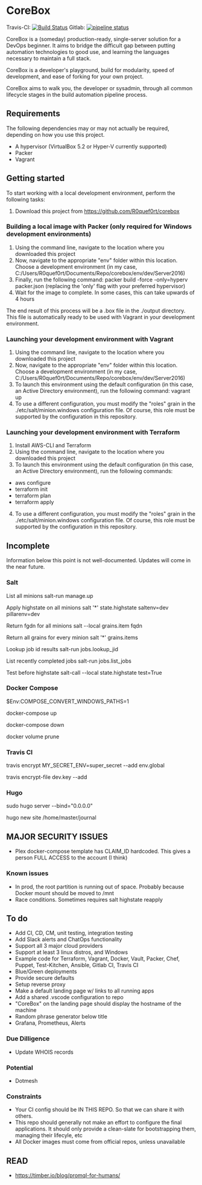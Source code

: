 # CoreBox

Travis-CI: [![Build Status](https://travis-ci.org/R0quef0rt/corebox.svg?branch=master)](https://travis-ci.org/R0quef0rt/corebox)
Gitlab: [![pipeline status](https://gitlab.com/roquefort/corebox/badges/master/pipeline.svg)](https://gitlab.com/roquefort/corebox/commits/master)

CoreBox is a (someday) production-ready, single-server solution for a DevOps beginner. It aims to bridge the difficult gap between putting automation technologies to good use, and learning the languages necessary to maintain a full stack. 

CoreBox is a developer's playground, build for modularity, speed of development, and ease of forking for your own project.

CoreBox aims to walk you, the developer or sysadmin, through all common lifecycle stages in the build automation pipeline process.

## Requirements

The following dependencies may or may not actually be required, depending on how you use this project. 

- A hypervisor (VirtualBox 5.2 or Hyper-V currently supported)
- Packer
- Vagrant

## Getting started

To start working with a local development environment, perform the following tasks:

1) Download this project from https://github.com/R0quef0rt/corebox

### Building a local image with Packer (only required for Windows development environments)

1) Using the command line, navigate to the location where you downloaded this project
2) Now, navigate to the appropriate "env" folder within this location. Choose a development environment (in my case, C:/Users/R0quef0rt/Documents/Repo/corebox/env/dev/Server2016)
3) Finally, run the following command: packer build -force -only=hyperv packer.json (replacing the 'only' flag with your preferred hypervisor)
4) Wait for the image to complete. In some cases, this can take upwards of 4 hours

The end result of this process will be a .box file in the ./output directory. This file is automatically ready to be used with Vagrant in your development environment.

### Launching your development environment with Vagrant

1) Using the command line, navigate to the location where you downloaded this project
2) Now, navigate to the appropriate "env" folder within this location. Choose a development environment (in my case, C:/Users/R0quef0rt/Documents/Repo/corebox/env/dev/Server2016)
3) To launch this environment using the default configuration (in this case, an Active Directory environment), run the following command: vagrant up
4) To use a different configuration, you must modify the "roles" grain in the ./etc/salt/minion.windows configuration file. Of course, this role must be supported by the configuration in this repository.

### Launching your development environment with Terraform

1) Install AWS-CLI and Terraform
1) Using the command line, navigate to the location where you downloaded this project
3) To launch this environment using the default configuration (in this case, an Active Directory environment), run the following commands: 
- aws configure
- terraform init
- terraform plan
- terraform apply
4) To use a different configuration, you must modify the "roles" grain in the ./etc/salt/minion.windows configuration file. Of course, this role must be supported by the configuration in this repository.

## Incomplete

Information below this point is not well-documented. Updates will come in the near future.

### Salt

List all minions
salt-run manage.up

Apply highstate on all minions
salt '*' state.highstate saltenv=dev pillarenv=dev

Return fgdn for all minions
salt --local grains.item fqdn

Return all grains for every minion
salt '*' grains.items

Lookup job id results
salt-run jobs.lookup_jid <job id number>

List recently completed jobs
salt-run jobs.list_jobs

Test before highstate
salt-call --local state.highstate test=True


### Docker Compose

$Env:COMPOSE_CONVERT_WINDOWS_PATHS=1

docker-compose up

docker-compose down

docker volume prune

### Travis CI

travis encrypt MY_SECRET_ENV=super_secret --add env.global

travis encrypt-file dev.key --add

### Hugo

sudo hugo server --bind="0.0.0.0"

hugo new site /home/master/journal

## MAJOR SECURITY ISSUES

- Plex docker-compose template has CLAIM_ID hardcoded. This gives a person FULL ACCESS to the account (I think)

### Known issues

- In prod, the root partition is running out of space. Probably because Docker mount should be moved to /mnt
- Race conditions. Sometimes requires salt highstate reapply

## To do

- Add CI, CD, CM, unit testing, integration testing
- Add Slack alerts and ChatOps functionality
- Support all 3 major cloud providers
- Support at least 3 linux distros, and Windows
- Example code for Terraform, Vagrant, Docker, Vault, Packer, Chef, Puppet, Test-Kitchen, Ansible, Gitlab CI, Travis CI
- Blue/Green deployments
- Provide secure defaults
- Setup reverse proxy
- Make a default landing page w/ links to all running apps
- Add a shared .vscode configuration to repo
- "CoreBox" on the landing page should display the hostname of the machine
- Random phrase generator below title
- Grafana, Prometheus, Alerts

### Due Dilligence

- Update WHOIS records

### Potential

- Dotmesh

### Constraints

- Your CI config should be IN THIS REPO. So that we can share it with others.
- This repo should generally not make an effort to configure the final applications. It should only provide a clean-slate for bootstrapping them, managing their lifecyle, etc
- All Docker images must come from official repos, unless unavailable

## READ

- https://timber.io/blog/promql-for-humans/